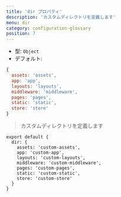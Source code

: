 ```yaml
---
title: 'dir プロパティ'
description: 'カスタムディレクトリを定義します'
menu: dir
category: configuration-glossary
position: 7
---
```


- 型: `Object`
- デフォルト:

```js
{
  assets: 'assets',
  app: 'app',
  layouts: 'layouts',
  middleware: 'middleware',
  pages: 'pages',
  static: 'static',
  store: 'store'
}
```

> カスタムディレクトリを定義します

```js{}[nuxt.config.js]
export default {
  dir: {
    assets: 'custom-assets',
    app: 'custom-app',
    layouts: 'custom-layouts',
    middleware: 'custom-middleware',
    pages: 'custom-pages',
    static: 'custom-static',
    store: 'custom-store'
  }
}
```
